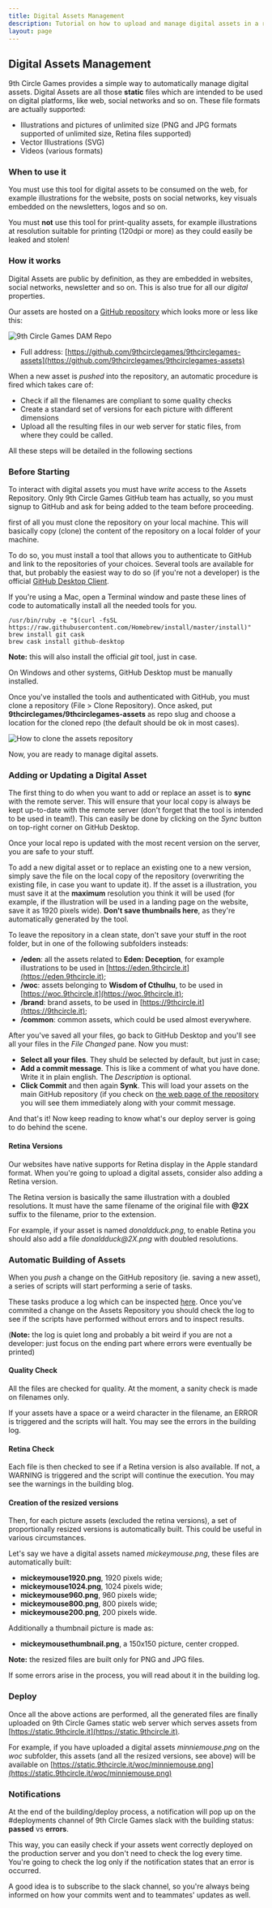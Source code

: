 ```yaml
---
title: Digital Assets Management
description: Tutorial on how to upload and manage digital assets in a robust way
layout: page
---
```


## Digital Assets Management

9th Circle Games provides a simple way to automatically manage digital assets. Digital Assets are all those __static__ files which are intended to be used on digital platforms, like web, social networks and so on. These file formats are actually supported:

* Illustrations and pictures of unlimited size (PNG and JPG formats supported of unlimited size, Retina files supported)
* Vector Illustrations (SVG)
* Videos (various formats)

### When to use it

You must use this tool for digital assets to be consumed on the web, for example illustrations for the website, posts on social networks, key visuals embedded on the newsletters, logos and so on.

You must __not__ use this tool for print-quality assets, for example illustrations at resolution suitable for printing (120dpi or more) as they could easily be leaked and stolen!

### How it works

Digital Assets are public by definition, as they are embedded in websites, social networks, newsletter and so on. This is also true for all our _digital_ properties.

Our assets are hosted on a [GitHub repository](https://github.com/9thcirclegames/9thcirclegames-assets) which looks more or less like this:

![9th Circle Games DAM Repo](img/dam-repo.png)

- Full address: [https://github.com/9thcirclegames/9thcirclegames-assets](https://github.com/9thcirclegames/9thcirclegames-assets)

When a new asset is _pushed_ into the repository, an automatic procedure is fired which takes care of:

* Check if all the filenames are compliant to some quality checks
* Create a standard set of versions for each picture with different dimensions
* Upload all the resulting files in our web server for static files, from where they could be called.

All these steps will be detailed in the following sections

### Before Starting

To interact with digital assets you must have _write_ access to the Assets Repository. Only 9th Circle Games GitHub team has actually, so you must signup to GitHub and ask for being added to the team before proceeding.

first of all you must clone the repository on your local machine. This will basically copy (clone) the content of the repository on a local folder of your machine.

To do so, you must install a tool that allows you to authenticate to GitHub and link to the repositories of your choices. Several tools are available for that, but probably the easiest way to do so (if you're not a developer) is the official [GitHub Desktop Client](https://desktop.github.com).

If you're using a Mac, open a Terminal window and paste these lines of code to automatically install all the needed tools for you.

```
/usr/bin/ruby -e "$(curl -fsSL https://raw.githubusercontent.com/Homebrew/install/master/install)"
brew install git cask
brew cask install github-desktop
```
__Note:__ this will also install the official _git_ tool, just in case.

On Windows and other systems, GitHub Desktop must be manually installed.

Once you've installed the tools and authenticated with GitHub, you must clone a repository (File > Clone Repository). Once asked, put __9thcirclegames/9thcirclegames-assets__ as repo slug and choose a location for the cloned repo (the default should be ok in most cases).

![How to clone the assets repository](img/dam-clone.png)

Now, you are ready to manage digital assets.

### Adding or Updating a Digital Asset

The first thing to do when you want to add or replace an asset is to __sync__ with the remote server. This will ensure that your local copy is always be kept up-to-date with the remote server (don't forget that the tool is intended to be used in team!). This can easily be done by clicking on the _Sync_ button on top-right corner on GitHub Desktop.

Once your local repo is updated with the most recent version on the server, you are safe to your stuff.

To add a new digital asset or to replace an existing one to a new version, simply save the file on the local copy of the repository (overwriting the existing file, in case you want to update it). If the asset is a illustration, you must save it at the __maximum__ resolution you think it will be used (for example, if the illustration will be used in a landing page on the website, save it as 1920 pixels wide). __Don't save thumbnails here__, as they're automatically generated by the tool.

To leave the repository in a clean state, don't save your stuff in the root folder, but in one of the following subfolders insteads:

* __/eden__: all the assets related to __Eden: Deception__, for example illustrations to be used in [https://eden.9thcircle.it](https://eden.9thcircle.it);
* __/woc__: assets belonging to __Wisdom of Cthulhu__, to be used in [https://woc.9thcircle.it](https://woc.9thcircle.it);
* __/brand__: brand assets, to be used in [https://9thcircle.it](https://9thcircle.it);
* __/common__: common assets, which could be used almost everywhere.

After you've saved all your files, go back to GitHub Desktop and you'll see all your files in the _File Changed_ pane. Now you must:

* __Select all your files__. They shuld be selected by default, but just in case;
* __Add a commit message__. This is like a comment of what you have done. Write it in plain english. The _Description_ is optional.
* __Click Commit__ and then again __Synk__. This will load your assets on the main GitHub repository (if you check on [the web page of the repository](https://github.com/9thcirclegames/9thcirclegames-assets) you will see them immediately along with your commit message.

And that's it! Now keep reading to know what's our deploy server is going to do behind the scene.

#### Retina Versions

Our websites have native supports for Retina display in the Apple standard format. When you're going to upload a digital assets, consider also adding a Retina version.

The Retina version is basically the same illustration with a doubled resolutions. It must have the same filename of the original file with __@2X__ suffix to the filename, prior to the extension.

For example, if your asset is named _donaldduck.png_, to enable Retina you should also add a file _donaldduck@2X.png_ with doubled resolutions.

### Automatic Building of Assets

When you _push_ a change on the GitHub repository (ie. saving a new asset), a series of scripts will start performing a serie of tasks.

These tasks produce a log which can be inspected [here](https://travis-ci.org/9thcirclegames/9thcirclegames-assets). Once you've commited a change on the Assets Repository you should check the log to see if the scripts have performed without errors and to inspect results.

(__Note:__ the log is quiet long and probably a bit weird if you are not a developer: just focus on the ending part where errors were eventually be printed)

#### Quality Check
All the files are checked for quality. At the moment, a sanity check is made on filenames only.

If your assets have a space or a weird character in the filename, an ERROR is triggered and the scripts will halt. You may see the errors in the building log.

#### Retina Check

Each file is then checked to see if a Retina version is also available. If not, a WARNING is triggered and the script will continue the execution. You may see the warnings in the building blog.

#### Creation of the resized versions

Then, for each picture assets (excluded the retina versions), a set of proportionally resized versions is automatically built. This could be useful in various circumstances.

Let's say we have a digital assets named _mickeymouse.png_, these files are automatically built:

* __mickeymouse1920.png__, 1920 pixels wide;
* __mickeymouse1024.png__, 1024 pixels wide;
* __mickeymouse960.png__, 960 pixels wide;
* __mickeymouse800.png__, 800 pixels wide;
* __mickeymouse200.png__, 200 pixels wide.

Additionally a thumbnail picture is made as:

* __mickeymousethumbnail.png__, a 150x150 picture, center cropped.

__Note:__ the resized files are built only for PNG and JPG files.

If some errors arise in the process, you will read about it in the building log.

### Deploy

Once all the above actions are performed, all the generated files are finally uploaded on 9th Circle Games static web server which serves assets from [https://static.9thcircle.it](https://static.9thcircle.it).

For example, if you have uploaded a digital assets _minniemouse.png_ on the _woc_ subfolder, this assets (and all the resized versions, see above) will be available on [https://static.9thcircle.it/woc/minniemouse.png](https://static.9thcircle.it/woc/minniemouse.png)

### Notifications

At the end of the building/deploy process, a notification will pop up on the #deployments channel of 9th Circle Games slack with the building status: __passed__ vs __errors__.

This way, you can easily check if your assets went correctly deployed on the production server and you don't need to check the log every time. You're going to check the log only if the notification states that an error is occurred.

A good idea is to subscribe to the slack channel, so you're always being informed on how your commits went and to teammates' updates as well.
